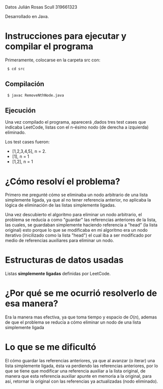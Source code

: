  Datos
Julián Rosas Scull
319661323

Desarrollado en Java.

# Instrucciones para ejecutar y compilar el programa

Primeramente, colocarse en la carpeta src con:
  ```sh
   $ cd src
   ``` 

## Compilación
  ```sh
   $ javac RemoveNthNode.java
   ``` 

## Ejecución

   Una vez compilado el programa, aparecerá ,dados tres test cases que indicaba LeetCode, listas con el n-ésimo nodo (de derecha a izquierda) eliminado.

   Los test cases fueron:

   * [1,2,3,4,5], n = 2.
   * [1], n = 1
   * [1,2], n = 1

# ¿Cómo resolví el problema? 
Primero me pregunté cómo se eliminaba un nodo arbitrario de una lista simplemente ligada, ya que al no tener referencia anterior, no aplicaba la lógica de eliminación de las listas simplemente ligadas.

Una vez descubierto el algoritmo para eliminar un nodo arbitrario, el problema se reducía a como "guardar" las referencias anteriores de la lista, las cuales, se guardaban simplemente haciendo referencia a "head" (la lista original) esto porque lo que se modificaba en mi algoritmo era un nodo iterativo (inicilizado como la lista "head") el cual iba a ser modificado por medio de referencias auxiliares para eliminar un nodo.

# Estructuras de datos usadas
Listas **simplemente ligadas** definidas por LeetCode.


# ¿Por qué se me ocurrió resolverlo de esa manera?
Era la manera mas efectiva, ya que toma tiempo y espacio de $O(n)$, ademas de que el problema se reducía a cómo eliminar un nodo de una lista simplemente ligada 

# Lo que se me dificultó
El cómo guardar las referencias anteriores, ya que al avanzar (o iterar) una lista simplemente ligada, ésta va perdiendo las referencias anteriores, por lo que se tiene que modificar una referencia auxiliar a la lista original, de manera que esta referencia auxiliar apunte en memoria a la original, para así, retornar la original con las referencias ya actualizadas (nodo eliminado).

